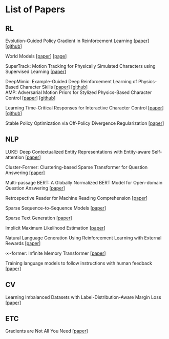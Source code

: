 # List of Papers

## RL

Evolution-Guided Policy Gradient in Reinforcement Learning
[[paper](https://proceedings.neurips.cc/paper/2018/file/85fc37b18c57097425b52fc7afbb6969-Paper.pdf)] 
[[github](https://github.com/ShawK91/Evolutionary-Reinforcement-Learning)]

World Models
[[paper](https://arxiv.org/pdf/1803.10122.pdf)]
[[page](https://worldmodels.github.io)]

SuperTrack: Motion Tracking for Physically Simulated Characters using Supervised Learning
[[paper](https://static-wordpress.akamaized.net/montreal.ubisoft.com/wp-content/uploads/2021/11/24183638/SuperTrack.pdf)]

DeepMimic: Example-Guided Deep Reinforcement Learning of Physics-Based Character Skills
[[paper](https://xbpeng.github.io/projects/DeepMimic/2018_TOG_DeepMimic.pdf)]
[[github](https://github.com/xbpeng/DeepMimic)] \
AMP: Adversarial Motion Priors for Stylized Physics-Based Character Control
[[paper](https://xbpeng.github.io/projects/AMP/2021_TOG_AMP.pdf)]
[[github](https://github.com/xbpeng/DeepMimic)]

Learning Time-Critical Responses for Interactive Character Control
[[paper](https://mrl.snu.ac.kr/research/ProjectAgile/AGILE_2021_SIGGRAPH_author.pdf)]
[[github](https://github.com/snumrl/TimeCriticalResponse)]

Stable Policy Optimization via Off-Policy Divergence Regularization
[[paper](https://arxiv.org/pdf/2003.04108.pdf)]

## NLP

LUKE: Deep Contextualized Entity Representations with Entity-aware Self-attention
[[paper](https://arxiv.org/pdf/2010.01057.pdf)]

Cluster-Former: Clustering-based Sparse Transformer for Question Answering
[[paper](https://arxiv.org/pdf/2009.06097.pdf)]

Multi-passage BERT: A Globally Normalized BERT Model for Open-domain Question Answering
[[paper](https://arxiv.org/pdf/1908.08167.pdf)]

Retrospective Reader for Machine Reading Comprehension
[[paper](https://arxiv.org/pdf/2001.09694.pdf)]

Sparse Sequence-to-Sequence Models
[[paper](https://arxiv.org/pdf/1905.05702.pdf)]

Sparse Text Generation
[[paper](https://arxiv.org/pdf/2004.02644.pdf)]

Implicit Maximum Likelihood Estimation
[[paper](https://arxiv.org/pdf/1809.09087.pdf)]

Natural Language Generation Using Reinforcement Learning with External Rewards
[[paper](https://arxiv.org/pdf/1911.11404.pdf)]

∞-former: Infinite Memory Transformer
[[paper](https://arxiv.org/pdf/2109.00301.pdf)]

Training language models to follow instructions with human feedback
[[paper](https://cdn.openai.com/papers/Training_language_models_to_follow_instructions_with_human_feedback.pdf)]

## CV

Learning Imbalanced Datasets with Label-Distribution-Aware Margin Loss
[[paper](https://arxiv.org/pdf/1906.07413.pdf)]

## ETC
Gradients are Not All You Need
[[paper](https://arxiv.org/pdf/2111.05803.pdf)]
